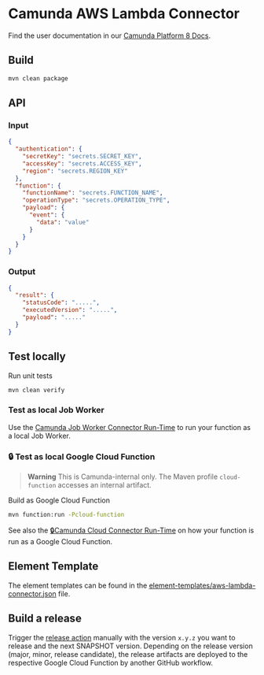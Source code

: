 # Camunda AWS Lambda Connector

Find the user documentation in our [Camunda Platform 8 Docs](https://docs.camunda.io/docs/components/integration-framework/connectors/out-of-the-box-connectors/aws-lambda).

## Build

```bash
mvn clean package
```

## API

### Input

```json
{
  "authentication": {
    "secretKey": "secrets.SECRET_KEY",
    "accessKey": "secrets.ACCESS_KEY",
    "region": "secrets.REGION_KEY"
  },
  "function": {
    "functionName": "secrets.FUNCTION_NAME",
    "operationType": "secrets.OPERATION_TYPE",
    "payload": {
      "event": {
        "data": "value"
      }
    }
  }
}
```

### Output

```json
{
  "result": {
    "statusCode": ".....",
    "executedVersion": ".....",
    "payload": "....."
  }
}
```

## Test locally

Run unit tests

```bash
mvn clean verify
```

### Test as local Job Worker

Use the [Camunda Job Worker Connector Run-Time](https://github.com/camunda/connector-framework/tree/main/runtime-job-worker) to run your function as a local Job Worker.

### :lock: Test as local Google Cloud Function

> **Warning**
> This is Camunda-internal only. The Maven profile `cloud-function` accesses an internal artifact.

Build as Google Cloud Function

```bash
mvn function:run -Pcloud-function
```

See also the [:lock:Camunda Cloud Connector Run-Time](https://github.com/camunda/connector-runtime-cloud) on how your function
is run as a Google Cloud Function.

## Element Template

The element templates can be found in the [element-templates/aws-lambda-connector.json](element-templates/aws-lambda-connector.json) file.

## Build a release

Trigger the [release action](./.github/workflows/RELEASE.yml) manually with the version `x.y.z` you want to release and the next SNAPSHOT version.
Depending on the release version (major, minor, release candidate), the release artifacts are deployed to the respective Google Cloud Function by another GitHub workflow.
